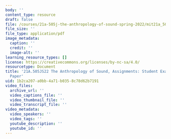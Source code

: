 ```yaml
---
body: ''
content_type: resource
draft: false
file: /courses/21a-505j-the-anthropology-of-sound-spring-2022/mit21a_505js22_finalpaper.pdf
file_size: ''
file_type: application/pdf
image_metadata:
  caption: ''
  credit: ''
  image-alt: ''
learning_resource_types: []
license: https://creativecommons.org/licenses/by-nc-sa/4.0/
resourcetype: Document
title: '21A.505JS22 The Anthropology of Sound, Assignments: Student Example, Final
  Paper'
uid: 1b2ca207-a0bb-4a71-b035-8c78d62b7191
video_files:
  archive_url: ''
  video_captions_file: ''
  video_thumbnail_file: ''
  video_transcript_file: ''
video_metadata:
  video_speakers: ''
  video_tags: ''
  youtube_description: ''
  youtube_id: ''
---
```


